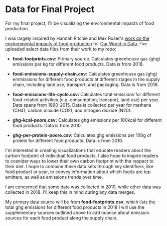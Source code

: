 # Data for Final Project

For my final project, I'll be visualizing the environmental impacts of food production. 

I was largely inspired by Hannah Ritchie and Max Roser's [work on the environmental impacts of food production]([url](https://ourworldindata.org/environmental-impacts-of-food)) for [Our World in Data]([url](https://ourworldindata.org/)). I've uploaded select data files from their work to my repo:

- **food-footprints.csv:** Primary source. Calculates greenhouse gas (ghg) emissions per kg for different food products. Data is from 2018.

- **food-emissions-supply-chain.csv:** Calculates greenhouse gas (ghg) emmissions for different food products at different stages in the supply chain, including land use, transport, and packaging. Data is from 2018.

- **food-emissions-life-cycle.csv:** Calculates total emissions for different food-related activities (e.g. consumption, transport, land use) per year. Data spans from 1990-2015. Data is collected per year for methane (CH4), carbon dioxide (CO2), and nitrogen dioxide (N20).

- **ghg-kcal-poore.csv:** Calculates ghg emissions per 100kcal for different food products. Data is from 2010.

- **ghg-per-protein-poore.csv:** Calculates ghg emissions per 100g of protein for different food products. Data is from 2010.

I'm interested in creating visualizations that educate readers about the carbon footprint of individual food products. I also hope to inspire readers to cosnider ways to lower their own carbon footprint with the respect to their diet. I hope to combine these data sets through key identifiers, like food product or year, to convey information about which foods are top emitters, as well as emissions trends over time.

I am concerned that some data was collected in 2010, while other data was collected in 2018. I'll keep this in mind during any data merges.

My primary data source will be from **food-footprints.csv**, which lists the total ghg emissions for different food products in 2018 I will use the supplementary sources outlined above to add nuance about emission sources for each food product along the supply chain.
